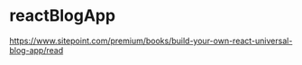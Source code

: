 # reactBlogApp
https://www.sitepoint.com/premium/books/build-your-own-react-universal-blog-app/read
